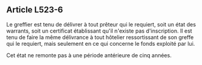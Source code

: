 Article L523-6
----
Le greffier est tenu de délivrer à tout prêteur qui le requiert, soit un état
des warrants, soit un certificat établissant qu'il n'existe pas d'inscription.
Il est tenu de faire la même délivrance à tout hôtelier ressortissant de son
greffe qui le requiert, mais seulement en ce qui concerne le fonds exploité par
lui.

Cet état ne remonte pas à une période antérieure de cinq années.
